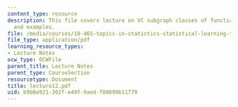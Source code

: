 ```yaml
---
content_type: resource
description: This file covers lecture on VC subgraph classes of functions with definition
  and examples.
file: /media/courses/18-465-topics-in-statistics-statistical-learning-theory-spring-2007/b9b8e921302fe49f9aedf88699b11779_lecture12.pdf
file_type: application/pdf
learning_resource_types:
- Lecture Notes
ocw_type: OCWFile
parent_title: Lecture Notes
parent_type: CourseSection
resourcetype: Document
title: lecture12.pdf
uid: b9b8e921-302f-e49f-9aed-f88699b11779
---
```

